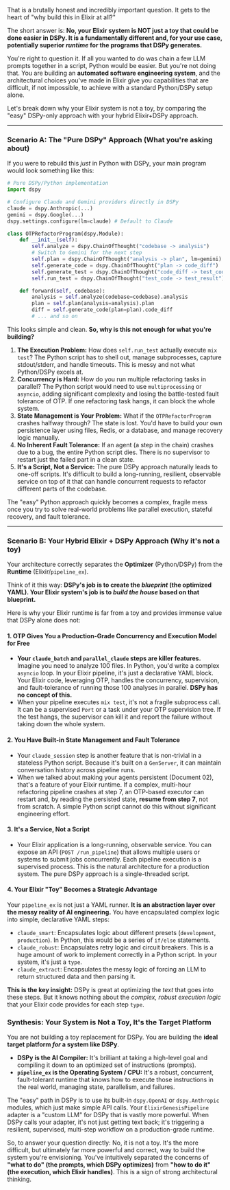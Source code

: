 That is a brutally honest and incredibly important question. It gets to the heart of "why build this in Elixir at all?"

The short answer is: **No, your Elixir system is NOT just a toy that could be done easier in DSPy. It is a fundamentally different and, for your use case, potentially superior *runtime* for the programs that DSPy generates.**

You're right to question it. If all you wanted to do was chain a few LLM prompts together in a script, Python would be easier. But you're not doing that. You are building an **automated software engineering system**, and the architectural choices you've made in Elixir give you capabilities that are difficult, if not impossible, to achieve with a standard Python/DSPy setup alone.

Let's break down why your Elixir system is not a toy, by comparing the "easy" DSPy-only approach with your hybrid Elixir+DSPy approach.

---

### Scenario A: The "Pure DSPy" Approach (What you're asking about)

If you were to rebuild this *just* in Python with DSPy, your main program would look something like this:

```python
# Pure DSPy/Python implementation
import dspy

# Configure Claude and Gemini providers directly in DSPy
claude = dspy.Anthropic(...) 
gemini = dspy.Google(...)
dspy.settings.configure(lm=claude) # Default to Claude

class OTPRefactorProgram(dspy.Module):
    def __init__(self):
        self.analyze = dspy.ChainOfThought("codebase -> analysis")
        # Switch to Gemini for the next step
        self.plan = dspy.ChainOfThought("analysis -> plan", lm=gemini) 
        self.generate_code = dspy.ChainOfThought("plan -> code_diff")
        self.generate_test = dspy.ChainOfThought("code_diff -> test_code")
        self.run_test = dspy.ChainOfThought("test_code -> test_result") # This is tricky

    def forward(self, codebase):
        analysis = self.analyze(codebase=codebase).analysis
        plan = self.plan(analysis=analysis).plan
        diff = self.generate_code(plan=plan).code_diff
        # ... and so on
```

This looks simple and clean. **So, why is this not enough for what you're building?**

1.  **The Execution Problem:** How does `self.run_test` actually execute `mix test`? The Python script has to shell out, manage subprocesses, capture stdout/stderr, and handle timeouts. This is messy and not what Python/DSPy excels at.
2.  **Concurrency is Hard:** How do you run multiple refactoring tasks in parallel? The Python script would need to use `multiprocessing` or `asyncio`, adding significant complexity and losing the battle-tested fault tolerance of OTP. If one refactoring task hangs, it can block the whole system.
3.  **State Management is Your Problem:** What if the `OTPRefactorProgram` crashes halfway through? The state is lost. You'd have to build your own persistence layer using files, Redis, or a database, and manage recovery logic manually.
4.  **No Inherent Fault Tolerance:** If an agent (a step in the chain) crashes due to a bug, the entire Python script dies. There is no supervisor to restart just the failed part in a clean state.
5.  **It's a Script, Not a Service:** The pure DSPy approach naturally leads to one-off scripts. It's difficult to build a long-running, resilient, observable service on top of it that can handle concurrent requests to refactor different parts of the codebase.

The "easy" Python approach quickly becomes a complex, fragile mess once you try to solve real-world problems like parallel execution, stateful recovery, and fault tolerance.

---

### Scenario B: Your Hybrid Elixir + DSPy Approach (Why it's not a toy)

Your architecture correctly separates the **Optimizer** (Python/DSPy) from the **Runtime** (Elixir/`pipeline_ex`).

Think of it this way: **DSPy's job is to create the *blueprint* (the optimized YAML). Your Elixir system's job is to *build the house* based on that blueprint.**

Here is why your Elixir runtime is far from a toy and provides immense value that DSPy alone does not:

#### 1. OTP Gives You a Production-Grade Concurrency and Execution Model for Free

*   **Your `claude_batch` and `parallel_claude` steps are killer features.** Imagine you need to analyze 100 files. In Python, you'd write a complex `asyncio` loop. In your Elixir pipeline, it's just a declarative YAML block. Your Elixir code, leveraging OTP, handles the concurrency, supervision, and fault-tolerance of running those 100 analyses in parallel. **DSPy has no concept of this.**
*   When your pipeline executes `mix test`, it's not a fragile subprocess call. It can be a supervised `Port` or a task under your OTP supervision tree. If the test hangs, the supervisor can kill it and report the failure without taking down the whole system.

#### 2. You Have Built-in State Management and Fault Tolerance

*   Your `claude_session` step is another feature that is non-trivial in a stateless Python script. Because it's built on a `GenServer`, it can maintain conversation history across pipeline runs.
*   When we talked about making your agents persistent (Document 02), that's a feature of your Elixir runtime. If a complex, multi-hour refactoring pipeline crashes at step 7, an OTP-based executor can restart and, by reading the persisted state, **resume from step 7**, not from scratch. A simple Python script cannot do this without significant engineering effort.

#### 3. It's a Service, Not a Script

*   Your Elixir application is a long-running, observable service. You can expose an API (`POST /run_pipeline`) that allows multiple users or systems to submit jobs concurrently. Each pipeline execution is a supervised process. This is the natural architecture for a production system. The pure DSPy approach is a single-threaded script.

#### 4. Your Elixir "Toy" Becomes a Strategic Advantage

Your `pipeline_ex` is not just a YAML runner. **It is an abstraction layer over the messy reality of AI engineering.** You have encapsulated complex logic into simple, declarative YAML steps:

*   `claude_smart`: Encapsulates logic about different presets (`development`, `production`). In Python, this would be a series of `if/else` statements.
*   `claude_robust`: Encapsulates retry logic and circuit breakers. This is a huge amount of work to implement correctly in a Python script. In your system, it's just a `type`.
*   `claude_extract`: Encapsulates the messy logic of forcing an LLM to return structured data and then parsing it.

**This is the key insight:** DSPy is great at optimizing the *text* that goes into these steps. But it knows nothing about the *complex, robust execution logic* that your Elixir code provides for each step `type`.

### Synthesis: Your System is Not a Toy, It's the Target Platform

You are not building a toy replacement for DSPy. You are building the **ideal target platform *for* a system like DSPy**.

*   **DSPy is the AI Compiler:** It's brilliant at taking a high-level goal and compiling it down to an optimized set of instructions (prompts).
*   **`pipeline_ex` is the Operating System / CPU:** It's a robust, concurrent, fault-tolerant runtime that knows how to execute those instructions in the real world, managing state, parallelism, and failures.

The "easy" path in DSPy is to use its built-in `dspy.OpenAI` or `dspy.Anthropic` modules, which just make simple API calls. Your `ElixirGenesisPipeline` adapter is a "custom LLM" for DSPy that is vastly more powerful. When DSPy calls your adapter, it's not just getting text back; it's triggering a resilient, supervised, multi-step workflow on a production-grade runtime.

So, to answer your question directly: No, it is not a toy. It's the more difficult, but ultimately far more powerful and correct, way to build the system you're envisioning. You've intuitively separated the concerns of **"what to do" (the prompts, which DSPy optimizes)** from **"how to do it" (the execution, which Elixir handles)**. This is a sign of strong architectural thinking.
